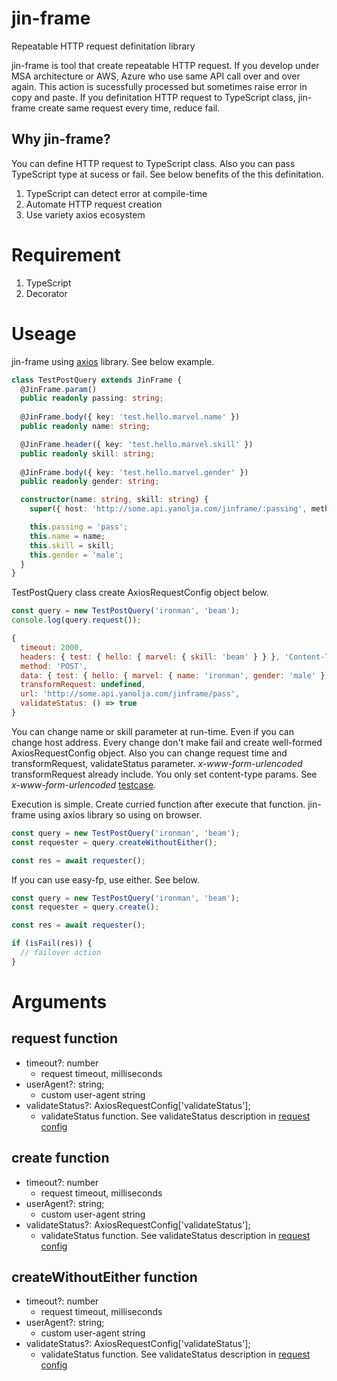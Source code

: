 # jin-frame
Repeatable HTTP request definitation library

jin-frame is tool that create repeatable HTTP request. If you develop under MSA architecture or AWS, Azure who use same API call over and over again. This action is sucessfully processed but sometimes raise error in copy and paste. If you definitation HTTP request to TypeScript class, jin-frame create same request every time, reduce fail.

## Why jin-frame?
You can define HTTP request to TypeScript class. Also you can pass TypeScript type at sucess or fail. See below benefits of the this definitation.

1. TypeScript can detect error at compile-time
1. Automate HTTP request creation
1. Use variety axios ecosystem

# Requirement
1. TypeScript
1. Decorator

# Useage
jin-frame using [axios](https://github.com/axios/axios) library. See below example.

```typescript
class TestPostQuery extends JinFrame {
  @JinFrame.param()
  public readonly passing: string;
  
  @JinFrame.body({ key: 'test.hello.marvel.name' })
  public readonly name: string;

  @JinFrame.header({ key: 'test.hello.marvel.skill' })
  public readonly skill: string;
  
  @JinFrame.body({ key: 'test.hello.marvel.gender' })
  public readonly gender: string;

  constructor(name: string, skill: string) {
    super({ host: 'http://some.api.yanolja.com/jinframe/:passing', method: 'POST' });

    this.passing = 'pass';
    this.name = name;
    this.skill = skill;
    this.gender = 'male';
  }
}
```

TestPostQuery class create AxiosRequestConfig object below.

```typescript
const query = new TestPostQuery('ironman', 'beam');
console.log(query.request());
```

```javascript
{
  timeout: 2000,
  headers: { test: { hello: { marvel: { skill: 'beam' } } }, 'Content-Type': 'application/json' },
  method: 'POST',
  data: { test: { hello: { marvel: { name: 'ironman', gender: 'male' } } } },
  transformRequest: undefined,
  url: 'http://some.api.yanolja.com/jinframe/pass',
  validateStatus: () => true
}
```

You can change name or skill parameter at run-time. Even if you can change host address. Every change don't make fail and create well-formed AxiosRequestConfig object. Also you can change request time and transformRequest, validateStatus parameter. _x-www-form-urlencoded_ transformRequest already include. You only set content-type params. See _x-www-form-urlencoded_ [testcase](https://github.com/imjuni/jin-frame/blob/master/src/__tests__/jinframe.post.test.ts). 

Execution is simple. Create curried function after execute that function. jin-frame using axios library so using on browser. 

```typescript
const query = new TestPostQuery('ironman', 'beam');
const requester = query.createWithoutEither();

const res = await requester();
```

If you can use easy-fp, use either. See below.

```typescript
const query = new TestPostQuery('ironman', 'beam');
const requester = query.create();

const res = await requester();

if (isFail(res)) {
  // failover action
}
```

# Arguments

## request function
* timeout?: number
    * request timeout, milliseconds
* userAgent?: string;
    * custom user-agent string
* validateStatus?: AxiosRequestConfig['validateStatus'];
    * validateStatus function. See validateStatus description in [request config](https://github.com/axios/axios#request-config)

## create function
* timeout?: number
    * request timeout, milliseconds
* userAgent?: string;
    * custom user-agent string
* validateStatus?: AxiosRequestConfig['validateStatus'];
    * validateStatus function. See validateStatus description in [request config](https://github.com/axios/axios#request-config)

## createWithoutEither function
* timeout?: number
    * request timeout, milliseconds
* userAgent?: string;
    * custom user-agent string
* validateStatus?: AxiosRequestConfig['validateStatus'];
    * validateStatus function. See validateStatus description in [request config](https://github.com/axios/axios#request-config)